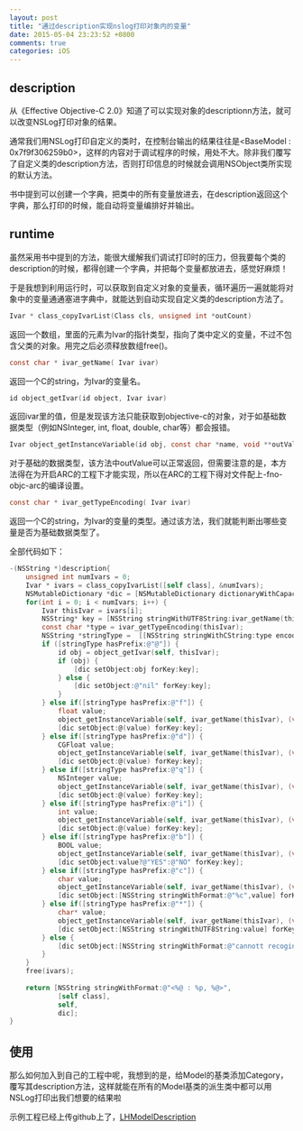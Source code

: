 ```yaml
---
layout: post
title: "通过description实现nslog打印对象内的变量"
date: 2015-05-04 23:23:52 +0800
comments: true
categories: iOS
---
```

## description
从《Effective Objective-C 2.0》知道了可以实现对象的descriptionn方法，就可以改变NSLog打印对象的结果。

通常我们用NSLog打印自定义的类时，在控制台输出的结果往往是<BaseModel : 0x7f9f306259b0>，这样的内容对于调试程序的时候，用处不大。除非我们覆写了自定义类的description方法，否则打印信息的时候就会调用NSObject类所实现的默认方法。

书中提到可以创建一个字典，把类中的所有变量放进去，在description返回这个字典，那么打印的时候，能自动将变量编排好并输出。

## runtime
虽然采用书中提到的方法，能很大缓解我们调试打印时的压力，但我要每个类的description的时候，都得创建一个字典，并把每个变量都放进去，感觉好麻烦！

于是我想到利用运行时，可以获取到自定义对象的变量表，循环遍历一遍就能将对象中的变量通通塞进字典中，就能达到自动实现自定义类的description方法了。

```objectivec
Ivar * class_copyIvarList(Class cls, unsigned int *outCount)
```
返回一个数组，里面的元素为Ivar的指针类型，指向了类中定义的变量，不过不包含父类的对象。用完之后必须释放数组free()。

```objectivec
const char * ivar_getName( Ivar ivar)
```
返回一个C的string，为Ivar的变量名。

```objectivec
id object_getIvar(id object, Ivar ivar)
```
返回ivar里的值，但是发现该方法只能获取到objective-c的对象，对于如基础数据类型（例如NSInteger, int, float, double, char等）都会报错。

```objectivec
Ivar object_getInstanceVariable(id obj, const char *name, void **outValue)
```
对于基础的数据类型，该方法中outValue可以正常返回，但需要注意的是，本方法得在为开启ARC的工程下才能实现，所以在ARC的工程下得对文件配上-fno-objc-arc的编译设置。

```objectivec
const char * ivar_getTypeEncoding( Ivar ivar)
```
返回一个C的string，为Ivar的变量的类型。通过该方法，我们就能判断出哪些变量是否为基础数据类型了。

全部代码如下：
```objectivec
-(NSString *)description{
    unsigned int numIvars = 0;
    Ivar * ivars = class_copyIvarList([self class], &numIvars);
    NSMutableDictionary *dic = [NSMutableDictionary dictionaryWithCapacity:numIvars];
    for(int i = 0; i < numIvars; i++) {
        Ivar thisIvar = ivars[i];
        NSString* key = [NSString stringWithUTF8String:ivar_getName(thisIvar)];
        const char *type = ivar_getTypeEncoding(thisIvar);
        NSString *stringType =  [[NSString stringWithCString:type encoding:NSUTF8StringEncoding] lowercaseString];
        if ([stringType hasPrefix:@"@"]) {
            id obj = object_getIvar(self, thisIvar);
            if (obj) {
                [dic setObject:obj forKey:key];
            } else {
                [dic setObject:@"nil" forKey:key];
            }
        } else if([stringType hasPrefix:@"f"]) {
            float value;
            object_getInstanceVariable(self, ivar_getName(thisIvar), (void*)&value);
            [dic setObject:@(value) forKey:key];
        } else if([stringType hasPrefix:@"d"]) {
            CGFloat value;
            object_getInstanceVariable(self, ivar_getName(thisIvar), (void*)&value);
            [dic setObject:@(value) forKey:key];
        } else if([stringType hasPrefix:@"q"]) {
            NSInteger value;
            object_getInstanceVariable(self, ivar_getName(thisIvar), (void*)&value);
            [dic setObject:@(value) forKey:key];
        } else if([stringType hasPrefix:@"i"]) {
            int value;
            object_getInstanceVariable(self, ivar_getName(thisIvar), (void*)&value);
            [dic setObject:@(value) forKey:key];
        } else if([stringType hasPrefix:@"b"]) {
            BOOL value;
            object_getInstanceVariable(self, ivar_getName(thisIvar), (void*)&value);
            [dic setObject:value?@"YES":@"NO" forKey:key];
        } else if([stringType hasPrefix:@"c"]) {
            char value;
            object_getInstanceVariable(self, ivar_getName(thisIvar), (void*)&value);
            [dic setObject:[NSString stringWithFormat:@"%c",value] forKey:key];
        } else if([stringType hasPrefix:@"*"]) {
            char* value;
            object_getInstanceVariable(self, ivar_getName(thisIvar), (void*)&value);
            [dic setObject:[NSString stringWithUTF8String:value] forKey:key];
        } else {
            [dic setObject:[NSString stringWithFormat:@"cannott recoginze %@",stringType] forKey:key];
        }
    }
    free(ivars);
    
    return [NSString stringWithFormat:@"<%@ : %p, %@>",
            [self class],
            self,
            dic];
}
```

## 使用
那么如何加入到自己的工程中呢，我想到的是，给Model的基类添加Category，覆写其description方法，这样就能在所有的Model基类的派生类中都可以用NSLog打印出我们想要的结果啦

示例工程已经上传github上了，[LHModelDescription](https://github.com/leostc/LHModelDescription)
